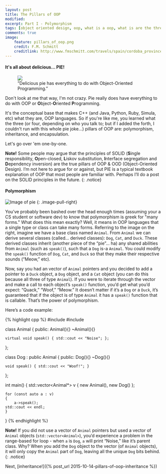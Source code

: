 ```yaml
---
layout: post
title: The Pillars of OOP
modified:
excerpt: Part I - Polymorphism
tags: [object oriented design, oop, what is a oop, what is are the three pillars of object oriented design, encapsulation, polymorpish, inheritance, oop in c++, PIE, three pillars of oop, tutorial on OOP, programming, programming languages]
comments: true
image:
    feature: pillars_of_oop.png
    credit: F.M. Schmitt
    creditlink: http://www.fmschmitt.com/travels/spain/cordoba_province/cordoba-mosque/FirstExpansion.html
---
```


#### It's all about delicious… PIE!

<figure>
    <a href="http://www.epicurious.com/images/articlesguides/seasonalcooking/winter/key-lime-pie.jpg"><img src="http://www.epicurious.com/images/articlesguides/seasonalcooking/winter/key-lime-pie.jpg"></a>
    <figcaption>”Delicious pie has everything to do with Object-Oriented Programming.”</figcaption>
</figure>

Don't look at me that way, I'm not crazy. Pie really does have everything to do with OOP or **O**bject-**O**riented **P**rogramming. 

It's the conceptual base that makes C++ (and Java, Python, Ruby, Simula, etc) what they are, OOP languages. So if you're like me, you learned what the three (or four, depending on who you talk to; but if I added the forth, I couldn't run with this whole pie joke...) pillars of OOP are: polymorphism, inheritance, and encapsulation.

Let's go over 'em one-by-one.

**Note!** Some people may argue that the principles of SOLID (**S**ingle responsibility, **O**pen-closed, **L**iskov substitution, **I**nterface segregation and **D**ependency inversion) are the true pillars of OOP & OOD (Object-Oriented Design). I’m not here to argue for or against, but PIE is a typical textbook explanation of OOP that most people are familiar with. Perhaps I’ll do a post on the SOLID principles in the future.
{: .notice} 

#### Polymorphism

![Image of pie](http://www.mrlamont.com/uploads/1/7/0/2/17021682/833771300.gif)
{: .image-pull-right}

You’ve probably been bashed over the head enough times (assuming your a CS student or software dev) to know that polymorphism is greek for "many forms." What does this mean exactly? Well, it means in OOP languages that a single type or class can take many forms. Referring to the image on the right, imagine we have a base class named `Animal`. From `Animal` we can derive several classes (called… derived classes): `Dog`, `Cat`, and `Duck`. These derived classes inherit (another piece of the “pie”… ha) any shared abilities from `Animal` (such as `speak()`), such that a `Dog` is-a `Animal`. You could modify the `speak()` function of `Dog`, `Cat`, and `Duck` so that they make their respective sounds (“Meow,” etc). 

Now, say you had an vector of `Animal` pointers and you decided to add a pointer to a `Duck` object, a `Dog` object, and a `Cat` object (you can do this because all three of type `Animal`). If you were to iterate through the vector and make a call to each object’s `speak()` function, you’d get what you’d expect: “Quack,” “Woof,” “Meow.” It doesn’t matter if it’s a `Dog` or a `Duck`, it’s guaranteed that if the object is of type `Animal` it has a `speak()` function that is callable. That’s the power of polymorphism.

Here’s a code example:

{% highlight cpp %}
#include <iostream>
#include <vector>

class Animal
{
public:
    Animal(){}
    ~Animal(){}

    virtual void speak() { std::cout << "Noise"; };
};

class Dog : public Animal
{
public:
    Dog(){}
    ~Dog(){}

    void speak() { std::cout << "Woof!"; }
};

int main() {
    std::vector<Animal*> v { new Animal(), new Dog() };

    for (const auto a : v)
    {
        a->speak();
	std::cout << endl;
    }
}
{% endhighlight %}

**Note!** If you did not use a vector of `Animal` pointers but used a vector of `Animal` objects (`std::vector<Animal>`), you’d experience a problem in the range-based for loop - when `a` is `Dog`, `a` will print “Noise,” like it’s parent class. Why? When you add the `Dog` object to the vector (of `Animal` objects), it will only copy the `Animal` part of `Dog`, leaving all the unique `Dog` bits behind. 
{: .notice} 

Next, [inheritance!]({% post_url 2015-10-14-pillars-of-oop-inheritance %})